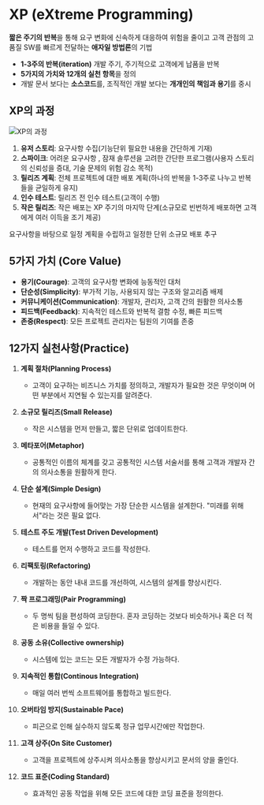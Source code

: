 # XP (eXtreme Programming)
**짧은 주기의 반복**을 통해 요구 변화에 신속하게 대응하여 위험을 줄이고 고객 관점의 고품질 SW를 빠르게 전달하는 **애자일 방법론**의 기법  
- **1-3주의 반복(iteration)** 개발 주기, 주기적으로 고객에게 납품을 반복
- **5가지의 가치와 12개의 실천 항목**을 정의
- 개발 문서 보다는 **소스코드**를, 조직적인 개발 보다는 **개개인의 책임과 용기**를 중시

## XP의 과정

![XP의 과정](https://img1.daumcdn.net/thumb/R1280x0/?scode=mtistory2&fname=https%3A%2F%2Fblog.kakaocdn.net%2Fdn%2FSpwHJ%2FbtqD8PMZ1Hp%2FKCZIlHkVjbJfVyYoWUPAZ0%2Fimg.png)

1. **유저 스토리**: 요구사항 수집(기능단위 필요한 내용을 간단하게 기재)
2. **스파이크**: 어려운 요구사항 , 잠재 솔루션을 고려한 간단한 프로그램(사용자 스토리의 신뢰성을 증대, 기술 문제의 위험 감소 목적)
3. **릴리즈 계획**: 전체 프로젝트에 대한 배포 계획(하나의 반복을 1-3주로 나누고 반복들을 균일하게 유지)
4. **인수 테스트**: 릴리즈 전 인수 테스트(고객이 수행)
5. **작은 릴리즈**: 작은 배포는 XP 주기의 마지막 단계(소규모로 빈번하게 배포하면 고객에게 여러 이득을 조기 제공)

요구사항을 바탕으로 일정 계획을 수립하고 일정한 단위 소규모 배포 추구

## 5가지 가치 (Core Value)
- **용기(Courage)**: 고객의 요구사항 변화에 능동적인 대처
- **단순성(Simplicity)**: 부가적 기능, 사용되지 않는 구조와 알고리즘 배제
- **커뮤니케이션(Communication)**: 개발자, 관리자, 고객 간의 원활한 의사소통
- **피드백(Feedback)**: 지속적인 테스트와 반복적 결함 수정, 빠른 피드백
- **존중(Respect)**: 모든 프로젝트 관리자는 팀원의 기여를 존중

## 12가지 실천사항(Practice)
1. **계획 절차(Planning Process)**
    - 고객이 요구하는 비즈니스 가치를 정의하고, 개발자가 필요한 것은 무엇이며 어떤 부분에서 지연될 수 있는지를 알려준다.

2. **소규모 릴리즈(Small Release)**
    - 작은 시스템을 먼저 만들고, 짧은 단위로 업데이트한다.

3. **메타포어(Metaphor)**
    - 공통적인 이름의 체계를 갖고 공통적인 시스템 서술서를 통해 고객과 개발자 간의 의사소통을 원활하게 한다.

4. **단순 설계(Simple Design)**
    - 현재의 요구사항에 들어맞는 가장 단순한 시스템을 설계한다. "미래를 위해서"라는 것은 필요 없다.

5. **테스트 주도 개발(Test Driven Development)**
    - 테스트를 먼저 수행하고 코드를 작성한다.

6. **리팩토링(Refactoring)**
    - 개발하는 동안 내내 코드를 개선하여, 시스템의 설계를 향상시킨다.

7. **짝 프로그래밍(Pair Programming)**
    - 두 명씩 팀을 편성하여 코딩한다. 혼자 코딩하는 것보다 비슷하거나 혹은 더 적은 비용을 들일 수 있다.

8. **공동 소유(Collective ownership)**
    - 시스템에 있는 코드는 모든 개발자가 수정 가능하다.

9. **지속적인 통합(Continous Integration)**
    - 매일 여러 번씩 소프트웨어를 통합하고 빌드한다.

10. **오버타임 방지(Sustainable Pace)**
    - 피곤으로 인해 실수하지 않도록 정규 업무시간에만 작업한다.

11. **고객 상주(On Site Customer)**
    - 고객을 프로젝트에 상주시켜 의사소통을 향상시키고 문서의 양을 줄인다.

12. **코드 표준(Coding Standard)**
    - 효과적인 공동 작업을 위해 모든 코드에 대한 코딩 표준을 정의한다.